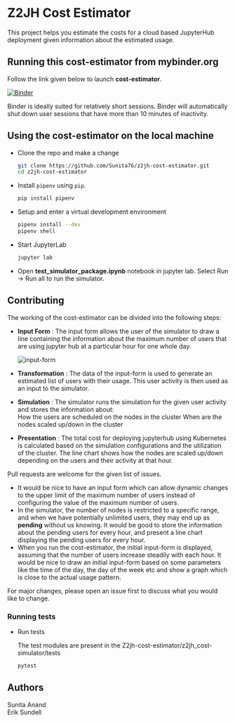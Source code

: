 # Z2JH Cost Estimator
This project helps you estimate the costs for a cloud based JupyterHub deployment given information about the estimated usage.

## Running this cost-estimator from mybinder.org

Follow the link given below to launch **cost-estimator**.

[![Binder](https://mybinder.org/badge_logo.svg)](https://mybinder.org/v2/gh/Sunita76/z2jh-cost-estimator/master?urlpath=%2Flab%2Ftree%2Ftest_simulator_package.ipynb)

Binder is ideally suited for relatively short sessions. Binder will automatically shut down user sessions that have more than 10 minutes of inactivity.

## Using the cost-estimator on the local machine

- Clone the repo and make a change

    ```sh
    git clone https://github.com/Sunita76/z2jh-cost-estimator.git
    cd z2jh-cost-estimator
    ```

- Install `pipenv` using `pip`.

    ```sh
    pip install pipenv
    ```

- Setup and enter a virtual development environment

    ```sh
    pipenv install --dev
    pipenv shell
    ```
    
- Start JupyterLab

    ```sh
    jupyter lab
    ```
    
- Open **test_simulator_package.ipynb** notebook in jupyter lab.
  Select Run -> Run all to run the simulator.
  

## Contributing
The working of the cost-estimator can be divided into the following steps:
   
 - **Input Form** : The input form allows the user of the simulator to draw a line containing the information about the maximum number of users that are using jupyter hub at a particular hour for one whole day.

    ![input-form](https://user-images.githubusercontent.com/47885949/60509794-1d488a00-9cce-11e9-9ade-f0a9ea53c3ac.png)
    
 - **Transformation** : The data of the input-form is used to generate an estimated list of users with their usage. This user activity is then used as an input to the simulator.
 
 - **Simulation** : The simulator runs the simulation for the given user activity and stores the information about:  
   How the users are scheduled on the nodes in the cluster 
   When are the nodes scaled up/down in the cluster

 - **Presentation** : The total cost for deploying jupyterhub using Kubernetes is calculated based on the simulation configurations and the utilization of the cluster.
   The line chart shows how the nodes are scaled up/down depending on the users and their activity at that hour.
  
Pull requests are welcome for the given list of issues.   
  - It would be nice to have an input form which can allow dynamic changes to the upper limit of the maximum number of users instead of configuring the value of the maximum number of users.  
  - In the simulator, the number of nodes is restricted to a specific range, and when we have potentially unlimited users, they may end up as **pending** without us knowing. It would be good to store the information about the pending users for every hour, and present a line chart displaying the pending users for every hour.  
  - When you run the cost-estimator, the initial input-form is displayed, assuming that the number of users increase steadily with each hour. It would be nice to draw an initial input-form based on some parameters like the time of the day, the day of the week etc and show a graph which is close to the actual usage pattern.
  
For major changes, please open an issue first to discuss what you would like to change.
    
    
### Running tests

- Run tests

  The test modules are present in the Z2jh-cost-estimator/z2jh_cost-simulator/tests

    ```sh
    pytest
    ```

## Authors
  Sunita Anand  
  Erik Sundell

   


